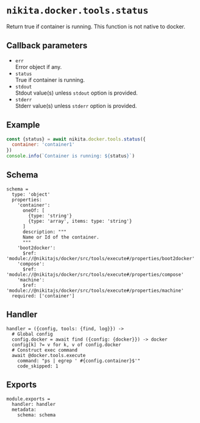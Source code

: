 
# `nikita.docker.tools.status`

Return true if container is running. This function is not native to docker. 

## Callback parameters

* `err`   
  Error object if any.
* `status`   
  True if container is running.
* `stdout`   
  Stdout value(s) unless `stdout` option is provided.
* `stderr`   
  Stderr value(s) unless `stderr` option is provided.

## Example

```js
const {status} = await nikita.docker.tools.status({
  container: 'container1'
})
console.info(`Container is running: ${status}`)
```

## Schema

    schema =
      type: 'object'
      properties:
        'container':
          oneOf: [
            {type: 'string'}
            {type: 'array', items: type: 'string'}
          ]
          description: """
          Name or Id of the container.
          """
        'boot2docker':
          $ref: 'module://@nikitajs/docker/src/tools/execute#/properties/boot2docker'
        'compose':
          $ref: 'module://@nikitajs/docker/src/tools/execute#/properties/compose'
        'machine':
          $ref: 'module://@nikitajs/docker/src/tools/execute#/properties/machine'
      required: ['container']

## Handler

    handler = ({config, tools: {find, log}}) ->
      # Global config
      config.docker = await find ({config: {docker}}) -> docker
      config[k] ?= v for k, v of config.docker
      # Construct exec command
      await @docker.tools.execute
        command: "ps | egrep ' #{config.container}$'"
        code_skipped: 1

## Exports

    module.exports =
      handler: handler
      metadata:
        schema: schema
